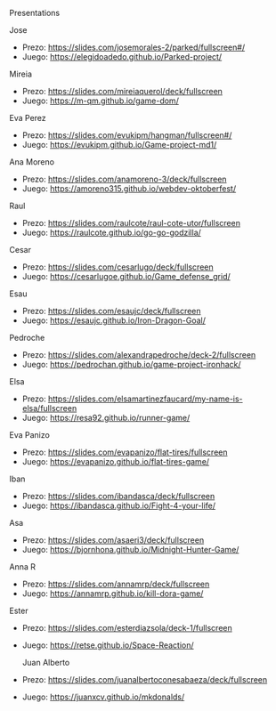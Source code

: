 Presentations



Jose

- Prezo: https://slides.com/josemorales-2/parked/fullscreen#/
- Juego: https://elegidoadedo.github.io/Parked-project/

Mireia

- Prezo: https://slides.com/mireiaquerol/deck/fullscreen
- Juego: https://m-qm.github.io/game-dom/

Eva Perez

- Prezo: https://slides.com/evukipm/hangman/fullscreen#/
- Juego: https://evukipm.github.io/Game-project-md1/

Ana Moreno

- Prezo: https://slides.com/anamoreno-3/deck/fullscreen
- Juego: https://amoreno315.github.io/webdev-oktoberfest/

Raul

- Prezo: https://slides.com/raulcote/raul-cote-utor/fullscreen
- Juego: https://raulcote.github.io/go-go-godzilla/

Cesar

- Prezo: https://slides.com/cesarlugo/deck/fullscreen
- Juego: https://cesarlugoe.github.io/Game_defense_grid/

Esau

- Prezo: https://slides.com/esaujc/deck/fullscreen
- Juego: https://esaujc.github.io/Iron-Dragon-Goal/

Pedroche

- Prezo: https://slides.com/alexandrapedroche/deck-2/fullscreen
- Juego: https://pedrochan.github.io/game-project-ironhack/

Elsa

- Prezo: https://slides.com/elsamartinezfaucard/my-name-is-elsa/fullscreen
- Juego: https://resa92.github.io/runner-game/

Eva Panizo

- Prezo: https://slides.com/evapanizo/flat-tires/fullscreen
- Juego: https://evapanizo.github.io/flat-tires-game/

Iban

 - Prezo: https://slides.com/ibandasca/deck/fullscreen	
 - Juego: https://ibandasca.github.io/Fight-4-your-life/

Asa

- Prezo: https://slides.com/asaeri3/deck/fullscreen	
- Juego: https://bjornhona.github.io/Midnight-Hunter-Game/

Anna R

- Prezo: https://slides.com/annamrp/deck/fullscreen
- Juego: https://annamrp.github.io/kill-dora-game/

Ester

- Prezo: https://slides.com/esterdiazsola/deck-1/fullscreen

- Juego: https://retse.github.io/Space-Reaction/



  Juan Alberto

- Prezo: https://slides.com/juanalbertoconesabaeza/deck/fullscreen
- Juego: https://juanxcv.github.io/mkdonalds/